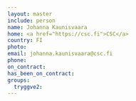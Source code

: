 ```yaml
---
layout: master
include: person
name: Johanna Kaunisvaara
home: <a href="https://csc.fi">CSC</a>
country: FI
photo:
email: johanna.kaunisvaara@csc.fi
phone:
on_contract:
has_been_on_contract:
groups:
  tryggve2:
---
```

